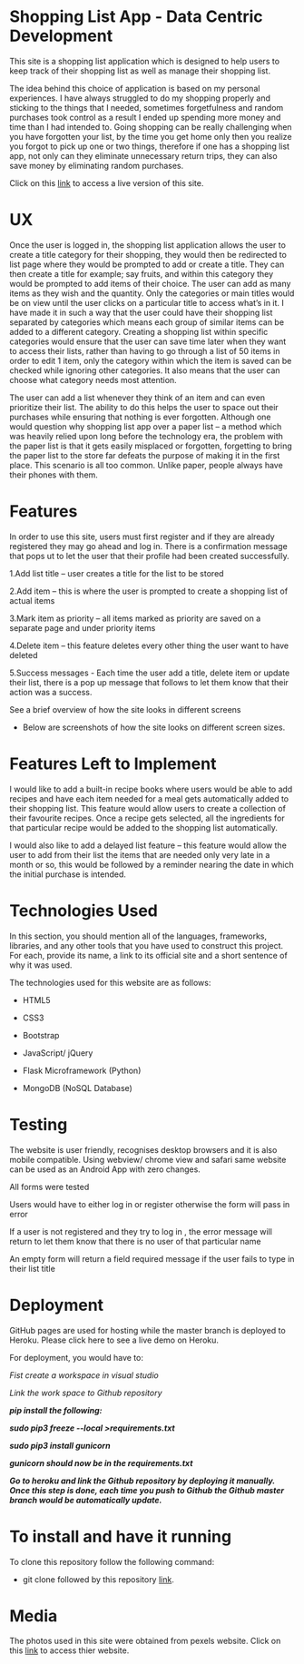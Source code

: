 # Shopping List App - Data Centric Development

This site is a shopping list application which is designed to help users to keep track of their shopping list as well as manage their shopping list.

The idea behind this choice of application is based on my personal experiences. I have always struggled to do my shopping properly and sticking to the things that I needed, sometimes forgetfulness and random purchases took control as a result I ended up spending more money and time than I had intended to. Going shopping can be really challenging when you have forgotten your list, by the time you get home only then you realize you forgot to pick up one or two things, therefore if one has a shopping list app, not only can they eliminate unnecessary return trips, they can also save money by eliminating random purchases.

Click on this [link](https://www.shoutem.com/builder/design/smartphone?nid=207360545&signup=true#/homepage/) to access a live version of this site.

# UX

Once the user is logged in, the shopping list application allows the user to create a title category for their shopping, they would then be redirected to list page where they would be prompted to add or create a title. They can then create a title for example; say fruits, and within this category they would be prompted to add items of their choice. The user can add as many items as they wish and the quantity. Only the categories or main titles would be on view until the user clicks on a particular title to access what’s in it. I have made it in such a way that the user could have their shopping list separated by categories which means each group of similar items can be added to a different category. Creating a shopping list within specific categories would ensure that the user can save time later when they want to access their lists, rather than having to go through a list of 50 items in order to edit 1 item, only the category within which the item is saved can be checked while ignoring other categories. It also means that the user can choose what category needs most attention.

The user can add a list whenever they think of an item and can even prioritize their list. The ability to do this helps the user to space out their purchases while ensuring that nothing is ever forgotten. Although one would question why shopping list app  over a paper list – a method which was heavily relied upon long before the technology era, the problem with the paper list is that it gets easily misplaced or forgotten, forgetting to bring the paper list to the store far defeats the purpose of making it in the first place. This scenario is all too common. Unlike paper, people always have their phones with them.

# Features

In order to use this site, users must first register and if they are already registered they may go ahead and log in. There is a confirmation message that pops ut to let the user that their profile had been created successfully.

1.Add list title – user creates a title for the list to be stored

2.Add item – this is where the user is prompted to create a shopping list of actual items

3.Mark item as priority – all items marked as priority are saved on a separate page and under priority items

4.Delete item – this feature deletes every other thing the user want to have deleted

5.Success messages - Each time the user add a title, delete item or update their list, there is a pop up message that follows to let them know that their action was a success.

See a brief overview of how the site looks in different screens

* Below are screenshots of how the site looks on different screen sizes.

<!--![alt text](https://github.com/DollyGt/my_shopping_list_app/blob/master/static/image/bags.jpg)-->

<!--![alt text](https://github.com/DollyGt/my_shopping_list_app/blob/master/static/image/bags.jpg)-->


# Features Left to Implement

I would like to add a built-in recipe books where users would be able to add recipes and have each item needed for a meal gets automatically added to their shopping list. This feature would allow users to create a collection of their favourite recipes. Once a recipe gets selected, all the ingredients for that particular recipe would be added to the  shopping list automatically.

I would also like to add a delayed list feature – this feature would allow the user to add from their list the items that are needed only very late in a month or so, this would be followed by a reminder nearing the date in which the initial purchase is intended.

# Technologies Used

In this section, you should mention all of the languages, frameworks, libraries, and any other tools that you have used to construct this project. For each, provide its name, a link to its official site and a short sentence of why it was used.

The technologies used for this website are as follows:

* HTML5

* CSS3

* Bootstrap

* JavaScript/ jQuery

* Flask Microframework (Python)

* MongoDB (NoSQL Database)

# Testing

The website is user friendly, recognises  desktop browsers and it is also mobile compatible. Using webview/ chrome view and safari same website can be used as an Android App with zero changes. 

All forms were tested

Users would have to either log in or register otherwise the form will pass in error

If a user is not registered and they try to log in , the error message will return to let them know that there is no user of that particular name

An empty form will return a field required message if the user fails to type in their list title


# Deployment

GitHub pages are used for hosting while the master branch is deployed to Heroku. Please click here to see a live demo on Heroku.

For deployment, you would have to:

*_Fist create a workspace in visual studio_* 

*_Link the work space to Github repository_*

**_pip install the following:_**

**_sudo pip3 freeze --local >requirements.txt_**

**_sudo pip3 install gunicorn_**

**_gunicorn should now be in the requirements.txt_**

**_Go to heroku and link the Github repository by deploying it manually. Once this step is done, each time you push to Github the Github master branch would be automatically update._**


# To install and have it running

To clone this repository follow the following command:

* git clone followed by this repository [link](https://github.com/DollyGt/my_shopping_list_app).


# Media

The photos used in this site were obtained from pexels website. Click on this [link](https://www.pexels.com/) to access thier website.


